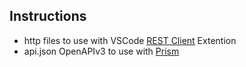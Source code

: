 ## Instructions
- http files to use with VSCode [REST Client](https://marketplace.visualstudio.com/items?itemName=humao.rest-client) Extention
- api.json OpenAPIv3 to use with [Prism](https://stoplight.io/open-source/prism)
